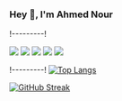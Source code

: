  ### Hey 👋, I'm Ahmed Nour

!---------!

[![](https://vistr.dev/badge?repo=elfocrash.elfocrash&corners=square)](https://github.com/Elfocrash/vistr.dev)
[![](https://img.shields.io/badge/-@AhmedNour-%231DA1F2?style=flat-square&logo=twitter&logoColor=ffffff)](https://twitter.com/Ahmednr_dev)
[![](https://img.shields.io/badge/-@AhmedNour-%23181717?style=flat-square&logo=github)](https://github.com/ahmednreldin/)
[![](https://img.shields.io/badge/-Ahmed%20Nour-blue?style=flat-square&logo=Linkedin&logoColor=white&link=https://www.linkedin.com/in/ahmednreldin/)](https://www.linkedin.com/in/ahmednreldin/)
[![](https://img.shields.io/website?color=0ab9e6&style=flat-square&up_message=chapsas.com&url=https%3A%2F%2Fahmednour.hasnode.dev)](http://ahmednour.hashnode.dev/)

!---------!
[![Top Langs](https://github-readme-stats.vercel.app/api/top-langs/?username=ahmednreldin)](https://github.com/anuraghazra/github-readme-stats)

[![GitHub Streak](http://github-readme-streak-stats.herokuapp.com?user=ahmednreldin&theme=dark&background=000000)](https://git.io/streak-stats)

